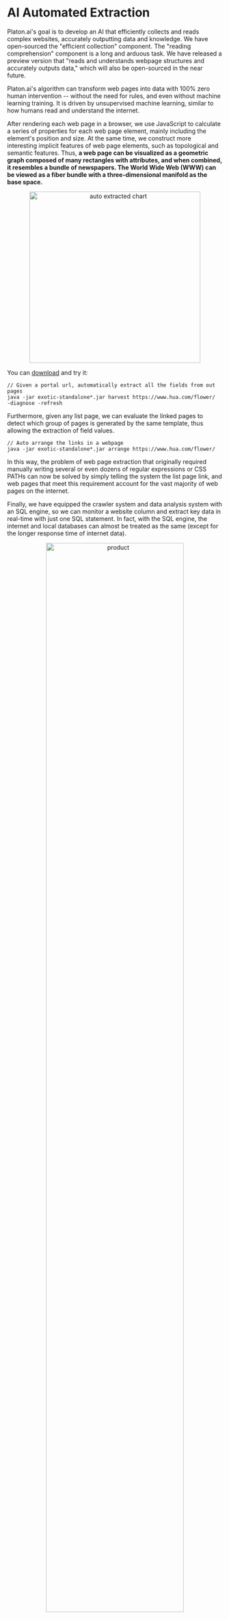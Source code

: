 AI Automated Extraction
=======================

Platon.ai's goal is to develop an AI that efficiently collects and reads complex websites, accurately outputting data 
and knowledge. We have open-sourced the "efficient collection" component. The "reading comprehension" component is 
a long and arduous task. We have released a preview version that "reads and understands webpage structures and
accurately outputs data," which will also be open-sourced in the near future.

Platon.ai's algorithm can transform web pages into data with 100% zero human intervention -- without the need for rules, 
and even without machine learning training. It is driven by unsupervised machine learning, similar to how humans read 
and understand the internet.

After rendering each web page in a browser, we use JavaScript to calculate a series of properties for each web page 
element, mainly including the element's position and size. At the same time, we construct more interesting implicit 
features of web page elements, such as topological and semantic features. 
Thus, **a web page can be visualized as a geometric graph composed of many rectangles with attributes, and when 
combined, it resembles a bundle of newspapers. The World Wide Web (WWW) can be viewed as a fiber bundle with a 
three-dimensional manifold as the base space.**

<div align="center">
    <img width="400px" src=https://pica.zhimg.com/80/v2-1262abb4d28b31a00bcf1199b1aba441_1440w.jpeg?source=d16d100b   alt="auto extracted chart"/>
</div>

You can [download](https://github.com/platonai/PulsarRPAPro#download) and try it:

```
// Given a portal url, automatically extract all the fields from out pages
java -jar exotic-standalone*.jar harvest https://www.hua.com/flower/  -diagnose -refresh
```

Furthermore, given any list page, we can evaluate the linked pages to detect which group of pages is generated by the same template, thus allowing the extraction of field values.

```
// Auto arrange the links in a webpage
java -jar exotic-standalone*.jar arrange https://www.hua.com/flower/ 
```

In this way, the problem of web page extraction that originally required manually writing several or even dozens of regular expressions or CSS PATHs can now be solved by simply telling the system the list page link, and web pages that meet this requirement account for the vast majority of web pages on the internet.

Finally, we have equipped the crawler system and data analysis system with an SQL engine, so we can monitor a website column and extract key data in real-time with just one SQL statement. In fact, with the SQL engine, the internet and local databases can almost be treated as the same (except for the longer response time of internet data).

<div align="center">
    <img width="80%" src=https://pic3.zhimg.com/80/v2-dfb9ae6163db8c84b4d7e223c60f8835_1440w.jpg?source=d16d100b   alt="product"/>
</div>

A typical web page section

<div align="center">
    <img width="80%" src=https://pica.zhimg.com/80/v2-d10694d76cfa5cf148a67c1576ca8f29_1440w.jpg?source=d16d100b   alt="auto extracted data"/>
</div>

Data extracted using PulsarRPA's auto extraction technology

<div align="center">
    <img width="80%" src=https://pic3.zhimg.com/80/v2-ffe172327bbac5bbc5b43f1ae9d54864_1440w.jpg?source=d16d100b   alt="auto extracted chart"/>
</div>

Using PulsarRPA's auto extraction technology and SQL to fully automate the transformation of the internet into charts

**References:**

- [WebFormer: The Web-page Transformer for Structure Information Extraction | Proceedings of the ACM Web Conference 2022](https://dl.acm.org/doi/pdf/10.1145/3485447.3512032)
- [OpenCeres for extract knowledge graph from Web](https://lunadong.com/publication/openCeres_naacl.pdf)
- [FreeDOM: A Transferable Neural Architecture for Structured Information Extraction on Web Documents](https://arxiv.org/pdf/2010.10755)

**Related Articles:**

- [PlatonAI: How does Diffbot work?](https://zhuanlan.zhihu.com/p/76978950)
- [PlatonAI: How does Plato work?](https://zhuanlan.zhihu.com/p/76980563)

---

[Prev](13X-SQL.md) [Home](1home.md) [Next](15REST.md)
